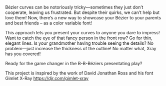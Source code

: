 Bézier curves can be notoriously tricky—sometimes they just don’t cooperate, leaving us frustrated. But despite their quirks, we can’t help but love them! Now, there’s a new way to showcase your Bézier to your parents and best friends – as a color variable font!

This approach lets you present your curves to anyone you dare to impress! Want to catch the eye of that fancy person in the front row? Go for thin, elegant lines. Is your grandmother having trouble seeing the details? No problem—just increase the thickness of the outline! No matter what, Xray has you covered!

Ready for the game changer in the B-B-Béziers presentating play?

This project is inspired by the work of David Jonathan Ross and his font Gimlet X-Ray https://djr.com/gimlet-xray